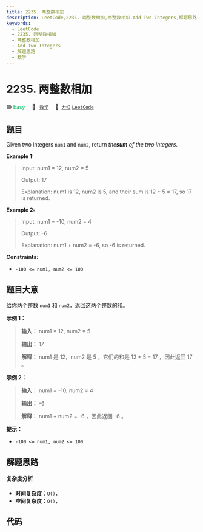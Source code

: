 ```yaml
---
title: 2235. 两整数相加
description: LeetCode,2235. 两整数相加,两整数相加,Add Two Integers,解题思路,数学
keywords:
  - LeetCode
  - 2235. 两整数相加
  - 两整数相加
  - Add Two Integers
  - 解题思路
  - 数学
---
```


# 2235. 两整数相加

🟢 <font color=#15bd66>Easy</font>&emsp; 🔖&ensp; [`数学`](/tag/math.md)&emsp; 🔗&ensp;[`力扣`](https://leetcode.cn/problems/add-two-integers) [`LeetCode`](https://leetcode.com/problems/add-two-integers)

## 题目

Given two integers `num1` and `num2`, return _the**sum** of the two integers_.



**Example 1:**

> Input: num1 = 12, num2 = 5
> 
> Output: 17
> 
> Explanation: num1 is 12, num2 is 5, and their sum is 12 + 5 = 17, so 17 is returned.

**Example 2:**

> Input: num1 = -10, num2 = 4
> 
> Output: -6
> 
> Explanation: num1 + num2 = -6, so -6 is returned.

**Constraints:**

  * `-100 <= num1, num2 <= 100`


## 题目大意

给你两个整数 `num1` 和 `num2`，返回这两个整数的和。



**示例 1：**

> 
> 
> 
> 
> 
> **输入：** num1 = 12, num2 = 5
> 
> **输出：** 17
> 
> **解释：** num1 是 12，num2 是 5 ，它们的和是 12 + 5 = 17 ，因此返回 17 。
> 
> 

**示例 2：**

> 
> 
> 
> 
> 
> **输入：** num1 = -10, num2 = 4
> 
> **输出：** -6
> 
> **解释：** num1 + num2 = -6 ，因此返回 -6 。
> 
> 



**提示：**

  * `-100 <= num1, num2 <= 100`


## 解题思路

#### 复杂度分析

- **时间复杂度**：`O()`，
- **空间复杂度**：`O()`，

## 代码

```javascript

```